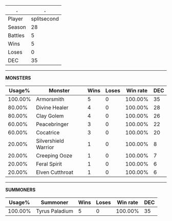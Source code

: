 .|.
|-|-
Player|splitsecond
Season|28
Battles|5
Wins|5
Loses|0
DEC|35

---
**MONSTERS**

Usage%|Monster|Wins|Loses|Win rate|DEC|
-|-|-|-|-|-|
100.00%|Armorsmith|5|0|100.00%|35|
80.00%|Divine Healer|4|0|100.00%|28|
80.00%|Clay Golem|4|0|100.00%|26|
60.00%|Peacebringer|3|0|100.00%|22|
60.00%|Cocatrice|3|0|100.00%|20|
20.00%|Silvershield Warrior|1|0|100.00%|8|
20.00%|Creeping Ooze|1|0|100.00%|7|
20.00%|Feral Spirit|1|0|100.00%|6|
20.00%|Elven Cutthroat|1|0|100.00%|6|

---
**SUMMONERS**

Usage%|Summoner|Wins|Loses|Win rate|DEC|
-|-|-|-|-|-|
100.00%|Tyrus Paladium|5|0|100.00%|35|
